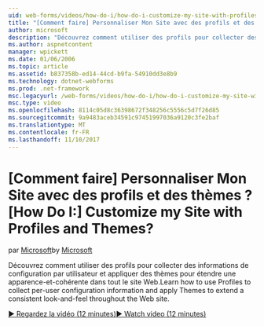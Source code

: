```yaml
---
uid: web-forms/videos/how-do-i/how-do-i-customize-my-site-with-profiles-and-themes
title: "[Comment faire] Personnaliser Mon Site avec des profils et des thèmes ? | Microsoft Docs"
author: microsoft
description: "Découvrez comment utiliser des profils pour collecter des informations de configuration par utilisateur et appliquer des thèmes pour étendre une apparence-et-cohérente dans tout le site Web."
ms.author: aspnetcontent
manager: wpickett
ms.date: 01/06/2006
ms.topic: article
ms.assetid: b837358b-ed14-44cd-b9fa-54910dd3e8b9
ms.technology: dotnet-webforms
ms.prod: .net-framework
msc.legacyurl: /web-forms/videos/how-do-i/how-do-i-customize-my-site-with-profiles-and-themes
msc.type: video
ms.openlocfilehash: 8114c05d8c36398672f348256c5556c5d7f26d85
ms.sourcegitcommit: 9a9483aceb34591c97451997036a9120c3fe2baf
ms.translationtype: MT
ms.contentlocale: fr-FR
ms.lasthandoff: 11/10/2017
---
```

<a name="how-do-i-customize-my-site-with-profiles-and-themes"></a><span data-ttu-id="e42ca-104">[Comment faire] Personnaliser Mon Site avec des profils et des thèmes ?</span><span class="sxs-lookup"><span data-stu-id="e42ca-104">[How Do I:] Customize my Site with Profiles and Themes?</span></span>
====================
<span data-ttu-id="e42ca-105">par [Microsoft](https://github.com/microsoft)</span><span class="sxs-lookup"><span data-stu-id="e42ca-105">by [Microsoft](https://github.com/microsoft)</span></span>

<span data-ttu-id="e42ca-106">Découvrez comment utiliser des profils pour collecter des informations de configuration par utilisateur et appliquer des thèmes pour étendre une apparence-et-cohérente dans tout le site Web.</span><span class="sxs-lookup"><span data-stu-id="e42ca-106">Learn how to use Profiles to collect per-user configuration information and apply Themes to extend a consistent look-and-feel throughout the Web site.</span></span>

[<span data-ttu-id="e42ca-107">&#9654; Regardez la vidéo (12 minutes)</span><span class="sxs-lookup"><span data-stu-id="e42ca-107">&#9654; Watch video (12 minutes)</span></span>](https://channel9.msdn.com/Blogs/ASP-NET-Site-Videos/how-do-i-customize-my-site-with-profiles-and-themes)

